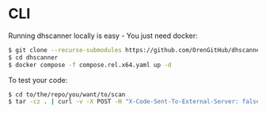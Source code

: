 # CLI

Running dhscanner locally is easy - You just need docker:
```bash
$ git clone --recurse-submodules https://github.com/OrenGitHub/dhscanner
$ cd dhscanner
$ docker compose -f compose.rel.x64.yaml up -d
```
To test your code:
```bash
$ cd to/the/repo/you/want/to/scan
$ tar -cz . | curl -v -X POST -H "X-Code-Sent-To-External-Server: false" -H "Content-Type: application/octet-stream" --data-binary @- http://127.0.0.1:443/ > output.sarif
```